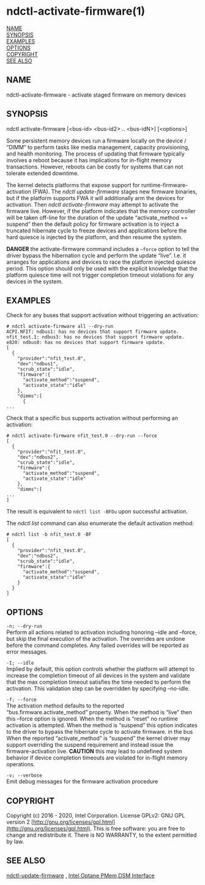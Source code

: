 # ndctl-activate-firmware\(1\)

[NAME  
](ndctl-activate-firmware.md#name)[SYNOPSIS](ndctl-activate-firmware.md#synopsis)  
[EXAMPLES](ndctl-activate-firmware.md#examples)  
[OPTIONS](ndctl-activate-firmware.md#options)  
[COPYRIGHT](ndctl-activate-firmware.md#copyright)  
[SEE ALSO](ndctl-activate-firmware.md#see-also)

## NAME <a id="name"></a>

ndctl-activate-firmware - activate staged firmware on memory devices

## SYNOPSIS <a id="synopsis"></a>

ndctl activate-firmware \[&lt;bus-id&gt; &lt;bus-id2&gt; .. &lt;bus-idN&gt;\] \[&lt;options&gt;\]

Some persistent memory devices run a firmware locally on the device / “DIMM” to perform tasks like media management, capacity provisioning, and health monitoring. The process of updating that firmware typically involves a reboot because it has implications for in-flight memory transactions. However, reboots can be costly for systems that can not tolerate extended downtime.

The kernel detects platforms that expose support for runtime-firmware-activation \(FWA\). The _ndctl update-firmware_ stages new firmware binaries, but if the platform supports FWA it will additionally arm the devices for activation. Then _ndctl activate-firmware_ may attempt to activate the firmware live. However, if the platform indicates that the memory controller will be taken off-line for the duration of the update “activate\_method == suspend” then the default policy for firmware activation is to inject a truncated hibernate cycle to freeze devices and applications before the hard quiesce is injected by the platform, and then resume the system.

**DANGER** the activate-firmware command includes a `–force` option to tell the driver bypass the hibernation cycle and perform the update “live”. I.e. it arranges for applications and devices to race the platform injected quiesce period. This option should only be used with the explicit knowledge that the platform quiesce time will not trigger completion timeout violations for any devices in the system.

## EXAMPLES <a id="examples"></a>

Check for any buses that support activation without triggering an activation:

```text
# ndctl activate-firmware all --dry-run
ACPI.NFIT: ndbus1: has no devices that support firmware update.
nfit_test.1: ndbus3: has no devices that support firmware update.
e820: ndbus0: has no devices that support firmware update.
[
  {
    "provider":"nfit_test.0",
    "dev":"ndbus1",
    "scrub_state":"idle",
    "firmware":{
      "activate_method":"suspend",
      "activate_state":"idle"
    },
    "dimms":[
      {
...
```

Check that a specific bus supports activation without performing an activation:

```text
# ndctl activate-firmware nfit_test.0 --dry-run --force
[
  {
    "provider":"nfit_test.0",
    "dev":"ndbus2",
    "scrub_state":"idle",
    "firmware":{
      "activate_method":"suspend",
      "activate_state":"idle"
    },
    "dimms":[
...
]
```

The result is equivalent to `ndctl list -BFDu` upon successful activation.

The _ndctl list_ command can also enumerate the default activation method:

```text
# ndctl list -b nfit_test.0 -BF
[
  {
    "provider":"nfit_test.0",
    "dev":"ndbus2",
    "scrub_state":"idle",
    "firmware":{
      "activate_method":"suspend",
      "activate_state":"idle"
    }
  }
]
```

## OPTIONS <a id="options"></a>

`-n; --dry-run`  
 Perform all actions related to activation including honoring –idle and –force, but skip the final execution of the activation. The overrides are undone before the command completes. Any failed overrides will be reported as error messages.

`-I; --idle`  
 Implied by default, this option controls whether the platform will attempt to increase the completion timeout of all devices in the system and validate that the max completion timeout satisfies the time needed to perform the activation. This validation step can be overridden by specifying –no-idle.

`-f; --force`  
 The activation method defaults to the reported “bus.firmware.activate\_method” property. When the method is “live” then this –force option is ignored. When the method is “reset” no runtime activation is attempted. When the method is “suspend” this option indicates to the driver to bypass the hibernate cycle to activate firmware. in the bus When the reported “activate\_method” is “suspend” the kernel driver may support overriding the suspend requirement and instead issue the firmware-activation live. **CAUTION** this may lead to undefined system behavior if device completion timeouts are violated for in-flight memory operations.

`-v; --verbose`  
 Emit debug messages for the firmware activation procedure

## COPYRIGHT <a id="copyright"></a>

Copyright \(c\) 2016 - 2020, Intel Corporation. License GPLv2: GNU GPL version 2 [http://gnu.org/licenses/gpl.html](http://gnu.org/licenses/gpl.html). This is free software: you are free to change and redistribute it. There is NO WARRANTY, to the extent permitted by law.

## SEE ALSO <a id="see-also"></a>

[ndctl-update-firmware](ndctl-update-firmware.md) , [Intel Optane PMem DSM Interface](https://pmem.io/documents/IntelOptanePMem_DSM_Interface-V2.0.pdf)

